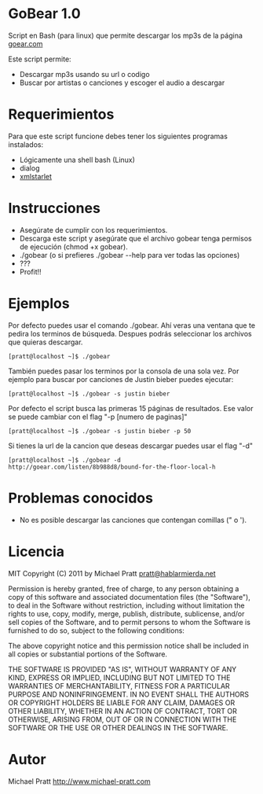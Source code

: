 GoBear 1.0
==========
Script en Bash (para linux) que permite descargar los mp3s de la página [goear.com](http://www.goear.com)

Este script permite:
- Descargar mp3s usando su url o codigo
- Buscar por artistas o canciones y escoger el audio a descargar

Requerimientos
==============
Para que este script funcione debes tener los siguientes programas instalados:
- Lógicamente una shell bash (Linux)
- dialog
- [xmlstarlet](http://xmlstar.sourceforge.net/)

Instrucciones
=============
- Asegúrate de cumplir con los requerimientos.
- Descarga este script y asegúrate que el archivo gobear tenga permisos de ejecución (chmod +x gobear).
- ./gobear (o si prefieres ./gobear --help para ver todas las opciones)
- ???
- Profit!!

Ejemplos
========
Por defecto puedes usar el comando ./gobear. Ahí veras una ventana que te pedira los terminos de búsqueda.
Despues podrás seleccionar los archivos que quieras descargar.

	[pratt@localhost ~]$ ./gobear

También puedes pasar los terminos por la consola de una sola vez. Por ejemplo para buscar por canciones de
Justin bieber puedes ejecutar:

	[pratt@localhost ~]$ ./gobear -s justin bieber

Por defecto el script busca las primeras 15 páginas de resultados. Ese valor se puede cambiar con el flag "-p [numero de paginas]"

	[pratt@localhost ~]$ ./gobear -s justin bieber -p 50

Si tienes la url de la cancion que deseas descargar puedes usar el flag "-d"

	[pratt@localhost ~]$ ./gobear -d http://goear.com/listen/8b988d8/bound-for-the-floor-local-h

Problemas conocidos
===================
- No es posible descargar las canciones que contengan comillas (" o ').

Licencia
========
MIT
Copyright (C) 2011 by Michael Pratt <pratt@hablarmierda.net>

Permission is hereby granted, free of charge, to any person obtaining a copy
of this software and associated documentation files (the "Software"), to deal
in the Software without restriction, including without limitation the rights
to use, copy, modify, merge, publish, distribute, sublicense, and/or sell
copies of the Software, and to permit persons to whom the Software is
furnished to do so, subject to the following conditions:

The above copyright notice and this permission notice shall be included in
all copies or substantial portions of the Software.

THE SOFTWARE IS PROVIDED "AS IS", WITHOUT WARRANTY OF ANY KIND, EXPRESS OR
IMPLIED, INCLUDING BUT NOT LIMITED TO THE WARRANTIES OF MERCHANTABILITY,
FITNESS FOR A PARTICULAR PURPOSE AND NONINFRINGEMENT. IN NO EVENT SHALL THE
AUTHORS OR COPYRIGHT HOLDERS BE LIABLE FOR ANY CLAIM, DAMAGES OR OTHER
LIABILITY, WHETHER IN AN ACTION OF CONTRACT, TORT OR OTHERWISE, ARISING FROM,
OUT OF OR IN CONNECTION WITH THE SOFTWARE OR THE USE OR OTHER DEALINGS IN
THE SOFTWARE.

Autor
=====
Michael Pratt
http://www.michael-pratt.com
